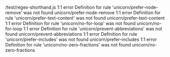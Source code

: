 /test/regex-shorthand.js
  1:1  error  Definition for rule 'unicorn/prefer-node-remove' was not found     unicorn/prefer-node-remove
  1:1  error  Definition for rule 'unicorn/prefer-text-content' was not found    unicorn/prefer-text-content
  1:1  error  Definition for rule 'unicorn/no-for-loop' was not found            unicorn/no-for-loop
  1:1  error  Definition for rule 'unicorn/prevent-abbreviations' was not found  unicorn/prevent-abbreviations
  1:1  error  Definition for rule 'unicorn/prefer-includes' was not found        unicorn/prefer-includes
  1:1  error  Definition for rule 'unicorn/no-zero-fractions' was not found      unicorn/no-zero-fractions
